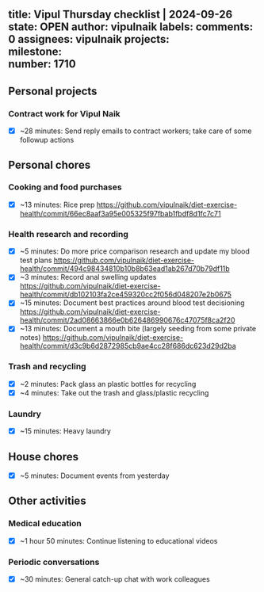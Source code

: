 title:	Vipul Thursday checklist | 2024-09-26
state:	OPEN
author:	vipulnaik
labels:	
comments:	0
assignees:	vipulnaik
projects:	
milestone:	
number:	1710
--
## Personal projects

### Contract work for Vipul Naik

- [x] ~28 minutes: Send reply emails to contract workers; take care of some followup actions

## Personal chores

### Cooking and food purchases

- [x] ~13 minutes: Rice prep https://github.com/vipulnaik/diet-exercise-health/commit/66ec8aaf3a95e005325f97fbab1fbdf8d1fc7c71

### Health research and recording

- [x] ~5 minutes: Do more price comparison research and update my blood test plans https://github.com/vipulnaik/diet-exercise-health/commit/494c98434810b10b8b63ead1ab267d70b79df11b
- [x] ~3 minutes: Record anal swelling updates https://github.com/vipulnaik/diet-exercise-health/commit/db102103fa2ce459320cc2f056d048207e2b0675
- [x] ~15 minutes: Document best practices around blood test decisioning https://github.com/vipulnaik/diet-exercise-health/commit/2ad08663866e0b626486990676c47075f8ca2f20
- [x] ~13 minutes: Document a mouth bite (largely seeding from some private notes) https://github.com/vipulnaik/diet-exercise-health/commit/d3c9b6d2872985cb9ae4cc28f686dc623d29d2ba

### Trash and recycling

- [x] ~2 minutes: Pack glass an plastic bottles for recycling
- [x] ~4 minutes: Take out the trash and glass/plastic recycling

### Laundry

- [x] ~15 minutes: Heavy laundry

## House chores

- [x] ~5 minutes: Document events from yesterday

## Other activities

### Medical education

- [x] ~1 hour 50 minutes: Continue listening to educational videos

### Periodic conversations

- [x] ~30 minutes: General catch-up chat with work colleagues
